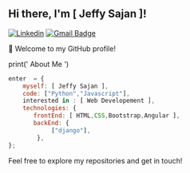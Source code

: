 ## Hi there, I'm [ Jeffy Sajan ]!

[![Linkedin](https://img.shields.io/badge/-LinkedIn-222222?style=flat-square&logo=Linkedin&logoColor=white&link=https://https://www.linkedin.com/in/jeffy-sajan-11562a215/)](https://www.linkedin.com/in/jeffy-sajan-11562a215/)
[![Gmail Badge](https://img.shields.io/badge/-gmail-c14438?style=flat-square&logo=Gmail&logoColor=white&link=mailto:jeffysajan9400@gmail.com)](mailto:jeffysajan9400@gmail.com)

👋 Welcome to my GitHub profile!

print(' About Me  ')

```javascript
enter  = {
    myself: [ Jeffy Sajan ],
    code: ["Python","Javascript"],
    interested in : [ Web Developement ],
    technologies: {
       frontEnd: [ HTML,CSS,Bootstrap,Angular ],
       backEnd: {
            ["django"],
        },
};
```


Feel free to explore my repositories and get in touch!



